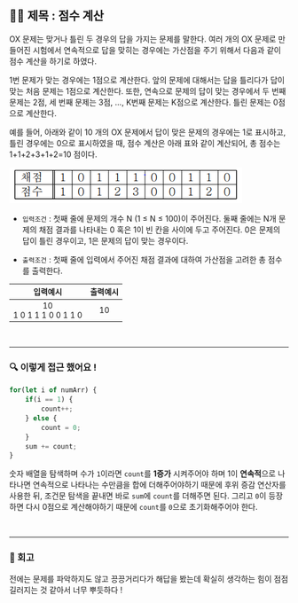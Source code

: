 ## ✍🏻 제목 : 점수 계산
OX 문제는 맞거나 틀린 두 경우의 답을 가지는 문제를 말한다. 여러 개의 OX 문제로 만들어진 시험에서 연속적으로 답을 맞히는 경우에는 가산점을 주기 위해서 다음과 같이 점수 계산을 하기로 하였다. 

1번 문제가 맞는 경우에는 1점으로 계산한다. 앞의 문제에 대해서는 답을 틀리다가 답이 맞는 처음 문제는 1점으로 계산한다. 또한, 연속으로 문제의 답이 맞는 경우에서 두 번째 문제는 2점, 세 번째 문제는 3점, ..., K번째 문제는 K점으로 계산한다. 틀린 문제는 0점으로 계산한다.

예를 들어, 아래와 같이 10 개의 OX 문제에서 답이 맞은 문제의 경우에는 1로 표시하고, 틀린 경우에는 0으로 표시하였을 때, 점수 계산은 아래 표와 같이 계산되어, 총 점수는 1+1+2+3+1+2=10 점이다.

![](2023-05-25-15-53-52.png)

- `입력조건` : 첫째 줄에 문제의 개수 N (1 ≤ N ≤ 100)이 주어진다. 둘째 줄에는 N개 문제의 채점 결과를 나타내는 0 혹은 1이 빈 칸을 사이에 두고 주어진다. 0은 문제의 답이 틀린 경우이고, 1은 문제의 답이 맞는 경우이다. 

- `출력조건` : 첫째 줄에 입력에서 주어진 채점 결과에 대하여 가산점을 고려한 총 점수를 출력한다.

|입력예시|출력예시|
|:------:|:----:|
|10</br>1 0 1 1 1 0 0 1 1 0|10|


</br>

---

### 🔍 이렇게 접근 했어요 !

```javascript
for(let i of numArr) {
    if(i == 1) {
        count++;
    } else {
        count = 0;
    }
    sum += count;
}
```
숫자 배열을 탐색하며 수가 `1`이라면 `count`를 **1증가** 시켜주어야 하며 1이 **연속적**으로 나타나면 연속적으로 나타나는 수만큼을 합에 더해주어야하기 때문에 후위 증감 연산자를 사용한 뒤, 조건문 탐색을 끝내면 바로 `sum`에 `count`를 더해주면 된다. 그리고 `0`이 등장하면 다시 0점으로 계산해야하기 때문에 `count`를 `0`으로 초기화해주어야 한다.

</br>

---

### 🐾 회고
전에는 문제를 파악하지도 않고 끙끙거리다가 해답을 봤는데 확실히 생각하는 힘이 점점 길러지는 것 같아서 너무 뿌듯하다 ! 